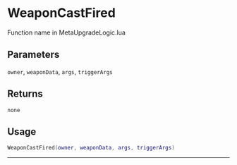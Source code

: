 # WeaponCastFired
Function name in MetaUpgradeLogic.lua
## Parameters
`owner`, `weaponData`, `args`, `triggerArgs`
## Returns
`none`
## Usage
```lua
WeaponCastFired(owner, weaponData, args, triggerArgs)
```
---
